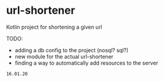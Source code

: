 # url-shortener
Kotlin project for shortening a given url

TODO:
* adding a db config to the project (nosql? sql?)
* new module for the actual url-shortener
* finding a way to automatically add resources to the server



`16.01.20`